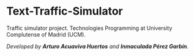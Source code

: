 # Text-Traffic-Simulator
Traffic simulator project. Technologies Programming at University Complutense of Madrid (UCM).

<i>Developed by <b>Arturo Acuaviva Huertos</b> and <b>Inmaculada Pérez Garbín</b>.</i>
